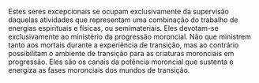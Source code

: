 ﻿Estes seres excepcionais se ocupam exclusivamente da supervisão daquelas atividades que representam uma combinação do trabalho de energias espirituais e físicas, ou  semimateriais. Eles devotam-se exclusivamente ao ministério da progressão moroncial. Não que  ministrem tanto aos mortais durante a experiência de transição, mas ao contrário possibilitam o ambiente de transição para as criaturas moronciais em progressão. Eles são os canais da potência moroncial que sustenta e energiza as fases moronciais dos mundos de transição.